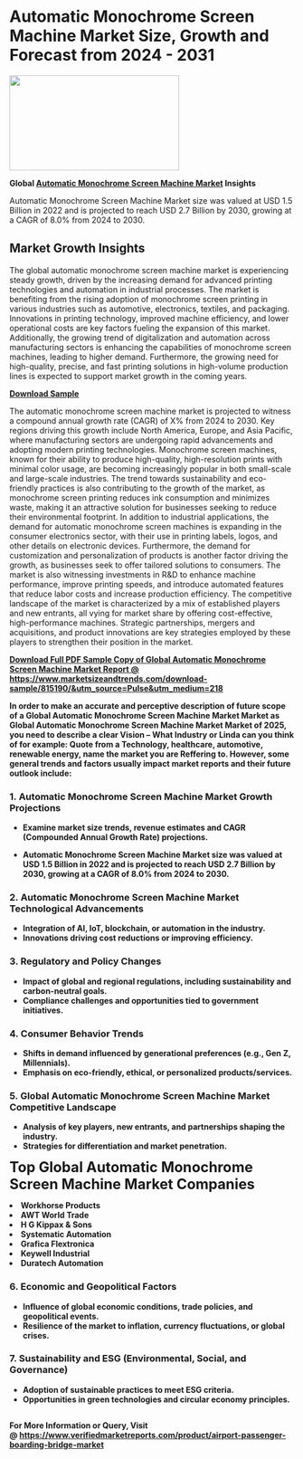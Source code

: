 <H1>Automatic Monochrome Screen Machine Market Size, Growth and Forecast from 2024 - 2031</H1><img class="aligncenter size-medium wp-image-584254" src="https://thirdeyenews.in/wp-content/uploads/2024/09/Global-Market-Research-300x168.jpeg" alt="" width="300" height="168" /><p><strong>Global&nbsp;<a href="https://www.marketsizeandtrends.com/download-sample/815190/&amp;utm_source=Pulse&amp;utm_medium=218">Automatic Monochrome Screen Machine Market</a> Insights</strong></p><p>Automatic Monochrome Screen Machine Market size was valued at USD 1.5 Billion in 2022 and is projected to reach USD 2.7 Billion by 2030, growing at a CAGR of 8.0% from 2024 to 2030.</p><p><h2>Market Growth Insights</h2> <p>The global automatic monochrome screen machine market is experiencing steady growth, driven by the increasing demand for advanced printing technologies and automation in industrial processes. The market is benefiting from the rising adoption of monochrome screen printing in various industries such as automotive, electronics, textiles, and packaging. Innovations in printing technology, improved machine efficiency, and lower operational costs are key factors fueling the expansion of this market. Additionally, the growing trend of digitalization and automation across manufacturing sectors is enhancing the capabilities of monochrome screen machines, leading to higher demand. Furthermore, the growing need for high-quality, precise, and fast printing solutions in high-volume production lines is expected to support market growth in the coming years.</p> <p><strong><a href="#">Download Sample</a></strong></p> <p>The automatic monochrome screen machine market is projected to witness a compound annual growth rate (CAGR) of X% from 2024 to 2030. Key regions driving this growth include North America, Europe, and Asia Pacific, where manufacturing sectors are undergoing rapid advancements and adopting modern printing technologies. Monochrome screen machines, known for their ability to produce high-quality, high-resolution prints with minimal color usage, are becoming increasingly popular in both small-scale and large-scale industries. The trend towards sustainability and eco-friendly practices is also contributing to the growth of the market, as monochrome screen printing reduces ink consumption and minimizes waste, making it an attractive solution for businesses seeking to reduce their environmental footprint. In addition to industrial applications, the demand for automatic monochrome screen machines is expanding in the consumer electronics sector, with their use in printing labels, logos, and other details on electronic devices. Furthermore, the demand for customization and personalization of products is another factor driving the growth, as businesses seek to offer tailored solutions to consumers. The market is also witnessing investments in R&D to enhance machine performance, improve printing speeds, and introduce automated features that reduce labor costs and increase production efficiency. The competitive landscape of the market is characterized by a mix of established players and new entrants, all vying for market share by offering cost-effective, high-performance machines. Strategic partnerships, mergers and acquisitions, and product innovations are key strategies employed by these players to strengthen their position in the market. <p><strong><a href="#"></p><p><span class=""><strong>Download Full PDF Sample Copy of Global Automatic Monochrome Screen Machine Market Report</strong> @ <a href="https://www.marketsizeandtrends.com/download-sample/815190/&amp;utm_source=Pulse&amp;utm_medium=218" target="_blank">https://www.marketsizeandtrends.com/download-sample/815190/&amp;utm_source=Pulse&amp;utm_medium=218</a></span></p><p>In order to make an accurate and perceptive description of future scope of a Global&nbsp;Automatic Monochrome Screen Machine Market Market as Global&nbsp;Automatic Monochrome Screen Machine Market Market of 2025, you need to describe a clear Vision &ndash; What Industry or Linda can you think of for example: Quote from a Technology, healthcare, automotive, renewable energy, name the market you are Reffering to. However, some general trends and factors usually impact market reports and their future outlook include:</p><h3>1.&nbsp;<strong>Automatic Monochrome Screen Machine Market Growth Projections</strong></h3><ul><li>Examine market size trends, revenue estimates and CAGR (Compounded Annual Growth Rate) projections.</li><li><p>Automatic Monochrome Screen Machine Market size was valued at USD 1.5 Billion in 2022 and is projected to reach USD 2.7 Billion by 2030, growing at a CAGR of 8.0% from 2024 to 2030.</p></li></ul><h3>2.&nbsp;<strong>Automatic Monochrome Screen Machine Market Technological Advancements</strong></h3><ul><li>Integration of AI, IoT, blockchain, or automation in the industry.</li><li>Innovations driving cost reductions or improving efficiency.</li></ul><h3>3.&nbsp;<strong>Regulatory and Policy Changes</strong></h3><ul><li>Impact of global and regional regulations, including sustainability and carbon-neutral goals.</li><li>Compliance challenges and opportunities tied to government initiatives.</li></ul><h3>4.&nbsp;<strong>Consumer Behavior Trends</strong></h3><ul><li>Shifts in demand influenced by generational preferences (e.g., Gen Z, Millennials).</li><li>Emphasis on eco-friendly, ethical, or personalized products/services.</li></ul><h3>5.&nbsp;<strong>Global Automatic Monochrome Screen Machine Market Competitive Landscape</strong></h3><ul><li>Analysis of key players, new entrants, and partnerships shaping the industry.</li><li>Strategies for differentiation and market penetration.</li></ul><p data-pm-slice="1 1 []"><span style="color: inherit; font-family: inherit; font-size: 25px;">Top Global Automatic Monochrome Screen Machine Market Companies</span></p><div class="" data-test-id=""><p><li>Workhorse Products</li><li> AWT World Trade</li><li> H G Kippax & Sons</li><li> Systematic Automation</li><li> Grafica Flextronica</li><li> Keywell Industrial</li><li> Duratech Automation</li></p></div><h3>6.&nbsp;<strong>Economic and Geopolitical Factors</strong></h3><ul><li>Influence of global economic conditions, trade policies, and geopolitical events.</li><li>Resilience of the market to inflation, currency fluctuations, or global crises.</li></ul><h3>7.&nbsp;<strong>Sustainability and ESG (Environmental, Social, and Governance)</strong></h3><ul><li>Adoption of sustainable practices to meet ESG criteria.</li><li>Opportunities in green technologies and circular economy principles.</li></ul><h2><strong style="font-size: 14px;">For More Information or Query, Visit @&nbsp;</strong><a style="background-color: #ffffff; font-size: 14px;" href="https://www.marketsizeandtrends.com/report/automatic-monochrome-screen-machine-market/" target="_blank">https://www.verifiedmarketreports.com/product/airport-passenger-boarding-bridge-market</a></h2>
